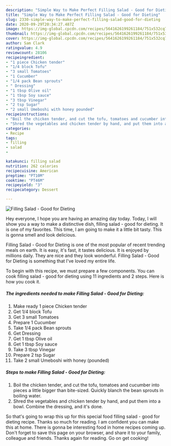 ```yaml
---
description: "Simple Way to Make Perfect Filling Salad - Good for Dieting"
title: "Simple Way to Make Perfect Filling Salad - Good for Dieting"
slug: 2330-simple-way-to-make-perfect-filling-salad-good-for-dieting
date: 2020-09-29T20:34:27.487Z
image: https://img-global.cpcdn.com/recipes/5641626199261184/751x532cq70/filling-salad-good-for-dieting-recipe-main-photo.jpg
thumbnail: https://img-global.cpcdn.com/recipes/5641626199261184/751x532cq70/filling-salad-good-for-dieting-recipe-main-photo.jpg
cover: https://img-global.cpcdn.com/recipes/5641626199261184/751x532cq70/filling-salad-good-for-dieting-recipe-main-photo.jpg
author: Sam Clark
ratingvalue: 4.9
reviewcount: 28106
recipeingredient:
- "1 piece Chicken tender"
- "1/4 block Tofu"
- "3 small Tomatoes"
- "1 Cucumber"
- "1/4 pack Bean sprouts"
- " Dressing"
- "1 tbsp Olive oil"
- "1 tbsp Soy sauce"
- "3 tbsp Vinegar"
- "2 tsp Sugar"
- "2 small Umeboshi with honey pounded"
recipeinstructions:
- "Boil the chicken tender, and cut the tofu, tomatoes and cucumber into pieces a little bigger than bite-sized. Quickly blanch the bean sprouts in boiling water."
- "Shred the vegetables and chicken tender by hand, and put them into a bowl. Combine the dressing, and it&#39;s done."
categories:
- Recipe
tags:
- filling
- salad
- 

katakunci: filling salad  
nutrition: 262 calories
recipecuisine: American
preptime: "PT10M"
cooktime: "PT46M"
recipeyield: "3"
recipecategory: Dessert

---
```



![Filling Salad - Good for Dieting](https://img-global.cpcdn.com/recipes/5641626199261184/751x532cq70/filling-salad-good-for-dieting-recipe-main-photo.jpg)

Hey everyone, I hope you are having an amazing day today. Today, I will show you a way to make a distinctive dish, filling salad - good for dieting. It is one of my favorites. This time, I am going to make it a little bit tasty. This is gonna smell and look delicious.



Filling Salad - Good for Dieting is one of the most popular of recent trending meals on earth. It is easy, it's fast, it tastes delicious. It is enjoyed by millions daily. They are nice and they look wonderful. Filling Salad - Good for Dieting is something that I've loved my entire life.


To begin with this recipe, we must prepare a few components. You can cook filling salad - good for dieting using 11 ingredients and 2 steps. Here is how you cook it.

<!--inarticleads1-->

##### The ingredients needed to make Filling Salad - Good for Dieting:

1. Make ready 1 piece Chicken tender
1. Get 1/4 block Tofu
1. Get 3 small Tomatoes
1. Prepare 1 Cucumber
1. Take 1/4 pack Bean sprouts
1. Get  Dressing
1. Get 1 tbsp Olive oil
1. Get 1 tbsp Soy sauce
1. Take 3 tbsp Vinegar
1. Prepare 2 tsp Sugar
1. Take 2 small Umeboshi with honey (pounded)




<!--inarticleads2-->

##### Steps to make Filling Salad - Good for Dieting:

1. Boil the chicken tender, and cut the tofu, tomatoes and cucumber into pieces a little bigger than bite-sized. Quickly blanch the bean sprouts in boiling water.
1. Shred the vegetables and chicken tender by hand, and put them into a bowl. Combine the dressing, and it&#39;s done.




So that's going to wrap this up for this special food filling salad - good for dieting recipe. Thanks so much for reading. I am confident you can make this at home. There is gonna be interesting food in home recipes coming up. Don't forget to save this page on your browser, and share it to your family, colleague and friends. Thanks again for reading. Go on get cooking!
